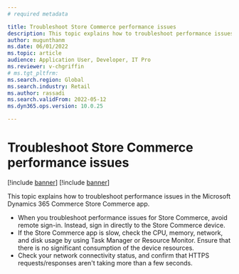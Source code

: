 ```yaml
---
# required metadata

title: Troubleshoot Store Commerce performance issues
description: This topic explains how to troubleshoot performance issues in the Microsoft Dynamics 365 Commerce Store Commerce app.
author: mugunthanm
ms.date: 06/01/2022
ms.topic: article
audience: Application User, Developer, IT Pro
ms.reviewer: v-chgriffin
# ms.tgt_pltfrm: 
ms.search.region: Global
ms.search.industry: Retail
ms.author: rassadi
ms.search.validFrom: 2022-05-12
ms.dyn365.ops.version: 10.0.25

---
```


# Troubleshoot Store Commerce performance issues

[!include [banner](../includes/banner.md)]
[!include [banner](../includes/preview-banner.md)]

This topic explains how to troubleshoot performance issues in the Microsoft Dynamics 365 Commerce Store Commerce app.

- When you troubleshoot performance issues for Store Commerce, avoid remote sign-in. Instead, sign in directly to the Store Commerce device.
- If the Store Commerce app is slow, check the CPU, memory, network, and disk usage by using Task Manager or Resource Monitor. Ensure that there is no significant consumption of the device resources.
- Check your network connectivity status, and confirm that HTTPS requests/responses aren't taking more than a few seconds.
